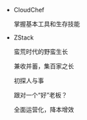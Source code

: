 - CloudChef

  掌握基本工具和生存技能

- ZStack

  蛮荒时代的野蛮生长

  兼收并蓄，集百家之长

  初探人与事

  跟对一个“好”老板？

  全面运营化，降本增效
